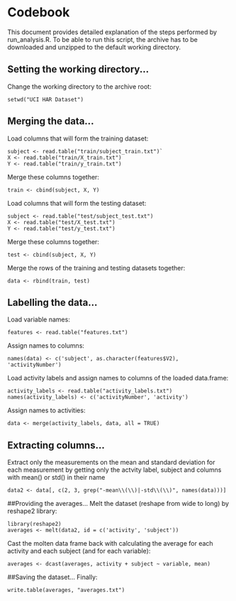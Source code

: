 # Codebook
This document provides detailed explanation of the steps performed by run_analysis.R. To be able to run this script, the archive has to be downloaded and unzipped to the default working directory.

## Setting the working directory...
Change the working directory to the archive root:
```
setwd("UCI HAR Dataset")
```

## Merging the data...
Load columns that will form the training dataset:
```
subject <- read.table("train/subject_train.txt")`
X <- read.table("train/X_train.txt")
Y <- read.table("train/y_train.txt")
```
Merge these columns together:
```
train <- cbind(subject, X, Y)
```
Load columns that will form the testing dataset:

```
subject <- read.table("test/subject_test.txt")
X <- read.table("test/X_test.txt")
Y <- read.table("test/y_test.txt")
```
Merge these columns together:
```
test <- cbind(subject, X, Y)
```

Merge the rows of the training and testing datasets together:
```
data <- rbind(train, test)
```

## Labelling the data...
Load variable names: 
```
features <- read.table("features.txt")
```
Assign names to columns:
```
names(data) <- c('subject', as.character(features$V2), 'activityNumber')
```

Load activity labels and assign names to columns of the loaded data.frame:
```
activity_labels <- read.table("activity_labels.txt")
names(activity_labels) <- c('activityNumber', 'activity')
```

Assign names to activities:
```
data <- merge(activity_labels, data, all = TRUE)
```

## Extracting columns...
Extract only the measurements on the mean and standard deviation for each measurement by getting only the actvity label, subject and columns with mean() or std() in their name
```
data2 <- data[, c(2, 3, grep("-mean\\(\\)|-std\\(\\)", names(data)))]
```

##Providing the averages...
Melt the dataset (reshape from wide to long) by reshape2 library:
```
library(reshape2)
averages <- melt(data2, id = c('activity', 'subject'))
```
Cast the molten data frame back with calculating the average for each activity and each subject (and for each variable):
```
averages <- dcast(averages, activity + subject ~ variable, mean)
```
##Saving the dataset...
Finally:
```
write.table(averages, "averages.txt")
```
